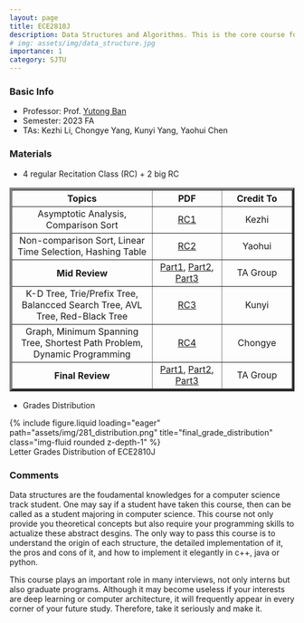 ```yaml
---
layout: page
title: ECE2810J
description: Data Structures and Algorithms. This is the core course for Computer Science.
# img: assets/img/data_structure.jpg
importance: 1
category: SJTU
---
```


### Basic Info
- Professor: Prof. [Yutong Ban](https://people.csail.mit.edu/yban/)
- Semester: 2023 FA
- TAs: Kezhi Li, Chongye Yang, Kunyi Yang, Yaohui Chen

### Materials
- 4 regular Recitation Class (RC) + 2 big RC

<table border="4">
  <thead>
    <tr>
      <th style="text-align: center;" width="50%">Topics</th>
      <th style="text-align: center;" width="25%">PDF</th>
      <th style="text-align: center;" width="25%">Credit To</th>
    </tr>
  </thead>
  <tbody>
    <tr>
      <td align="center">Asymptotic Analysis, Comparison Sort</td>
      <td align="center"><a href="/assets/pdf/ece2810j/RC1.pdf">RC1</a></td>
      <td align="center">Kezhi</td>
    </tr>
    <tr>
      <td align="center">Non-comparison Sort, Linear Time Selection, Hashing Table</td>
      <td align="center"><a href="/assets/pdf/ece2810j/RC2.pdf">RC2</a></td>
      <td align="center">Yaohui</td>
    </tr>
    <tr>
      <th style="text-align: center;">Mid Review</th>
      <td align="center"><a href="/assets/pdf/ece2810j/mid/Mid_RC_Part1.pdf">Part1</a>, <a href="/assets/pdf/ece2810j/mid/Mid_RC_Part2.pdf">Part2</a>, <a href="/assets/pdf/ece2810j/mid/Mid_RC_Part3 - Tree&Heap.pdf">Part3</a></td>
      <td align="center">TA Group</td>
    </tr>
    <tr>
      <td align="center">K-D Tree, Trie/Prefix Tree, Balancced Search Tree, AVL Tree, Red-Black Tree</td>
      <td align="center"><a href="/assets/pdf/ece2810j/RC3.pdf">RC3</a></td>
      <td align="center">Kunyi</td>
    </tr>
    <tr>
      <td align="center">Graph, Minimum Spanning Tree, Shortest Path Problem, Dynamic Programming</td>
      <td align="center"><a href="/assets/pdf/ece2810j/RC4.pdf">RC4</a></td>
      <td align="center">Chongye</td>
    </tr>
    <tr>
      <th style="text-align: center;">Final Review</th>
      <td align="center"><a href="/assets/pdf/ece2810j/final/Final_RC_Part1.pdf">Part1</a>, <a href="/assets/pdf/ece2810j/final/final_rc_tree.pdf">Part2</a>, <a href="/assets/pdf/ece2810j/final/Final_RC_Part3.pdf">Part3</a></td>
      <td align="center">TA Group</td>
    </tr>
  </tbody>
</table>


- Grades Distribution
<div class="row">
    <div class="col-sm mt-3 mt-md-0">
        {% include figure.liquid loading="eager" path="assets/img/281_distribution.png" title="final_grade_distribution" class="img-fluid rounded z-depth-1" %}
    </div>
</div>
<div class="caption">
    Letter Grades Distribution of ECE2810J
</div>

### Comments

Data structures are the foudamental knowledges for a computer science track student. One may say if a student have taken this course, then can be called as a student majoring in computer science. This course not only provide you theoretical concepts but also require your programming skills to actualize these abstract desgins. The only way to pass this course is to understand the origin of each structure, the detailed implementation of it, the pros and cons of it, and how to implement it elegantly in c++, java or python.

This course plays an important role in many interviews, not only interns but also graduate programs. Although it may become useless if your interests are deep learning or computer architecture, it will frequently appear in every corner of your future study. Therefore, take it seriously and make it.
